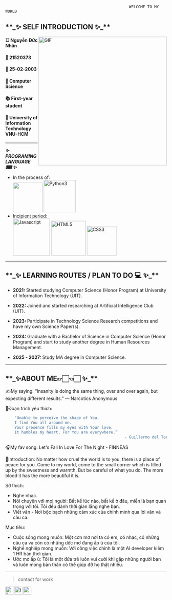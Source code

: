                                                           WELCOME TO MY WORLD 
                                                     
<h2> **_✨ SELF INTRODUCTION ✨_** </h2>
  <img align="right" width="400px" hight = "700px" alt="GIF" src="https://i.pinimg.com/originals/45/84/a1/4584a1e592966241fa9849fdd194f5bd.gif" />
<h4> ♊ Nguyễn Đức Nhân </h4>
<h4> 🎰 21520373 </h4>
<h4> 📅 25-02-2003  </h4>
<h4> 📖 Computer Science </h4>
<h4> 📚 First-year student  </h4>
<h4> 🏫 University of Information Technology VNU-HCM  </h4>

---

 **_✨ PROGRAMING LANGUAGE ⌨ ✨_**  
- In the process of: \
  <img width="92px" src="https://i.ibb.co/cD7rgYW/readme-logo-C.png" border="0" />
  <img width="100px" src="https://i.ibb.co/MDHTKhG/Python3.png" alt="Python3" border="0" />
- Incipient period: \
  <img width="115px" src="https://i.ibb.co/LCd3gKM/Javascript.png" alt="Javascript" border="0" />
  <img width="108px" src="https://i.ibb.co/Gs13k6v/HTML5.png" alt="HTML5" border="0" />
  <img width="92px" src="https://i.ibb.co/WWjW9Xm/CSS3.png" alt="CSS3" border="0" />
 ---
 
 <h2> **_✨ LEARNING ROUTES / PLAN TO DO 💻 ✨_**  </h2>
 
 - <b> 2021: </b> Started studying Computer Science (Honor Program) at University of Information Technology (UIT). 
 
 - <b> 2022: </b> Joined and started researching at Artificial Intelligence Club (UIT).
 
 - <b> 2023: </b> Participate in Technology Science Research competitions and have my own Science Paper(s).
 
 - <b> 2024: </b> Graduate with a Bachelor of Science in Computer Science (Honor Program) and start to study another degree in Human Resources Management.
 
 - <b> 2025 - 2027: </b> Study MA degree in Computer Science.
 
 ---
 
<h2> **_✨ABOUT ME👉🏻👈🏻 ✨_** </h2>

✍My saying: “Insanity is doing the same thing, over and over again, but expecting different results.” — Narcotics Anonymous

📃Đoạn trích yêu thích: 
  ```bash
      "Unable to perceive the shape of You, 
      I find You all around me.  
      Your presence fills my eyes with Your love,  
      It humbles my heart, For You are everywhere.” 
                                                      - Guillermo del Toro -
  ```
🎧My fav song: Let's Fall In Love For The Night - FINNEAS

👋Introduction: No matter how cruel the world is to you, there is a place of peace for you. Come to my world, come to the small corner which is filled up by the sweetness and warmth. But be careful of what you do. The more blood it has the more beautiful it is.

Sở thích: 
- Nghe nhạc.
- Nói chuyện với mọi người: Bất kể lúc nào, bất kể ở đâu, miễn là bạn quan trọng với tôi. Tôi đều dành thời gian lắng nghe bạn.
- Viết văn - Nơi bộc bạch những cảm xúc của chính mình qua lời văn và câu ca. 

Mục tiêu:
- Cuộc sống mong muốn: Một cơn mơ nơi ta có em, có nhạc, có những câu ca và còn có những ước mơ đang ấp ủ của tôi.
- Nghề nghiệp mong muốn: Với công việc chính là một AI developer kiêm 1 HR bán thời gian.
- Ước mơ ấp ủ: Tôi là một đứa trẻ luôn vui cười khi gặp những người bạn và luôn mong bản thân có thể giúp đỡ họ thật nhiều.
 ---
 
> contact for work
<a href="https://www.facebook.com/Amonnnnnn1/">
  <img align="left" alt="facebook" width="25px" src="https://img.icons8.com/fluency/240/000000/facebook-new.png" />
</a>
<a href="https://www.instagram.com/rua_2502/">
  <img align="left" alt="instagram" width="25px" src="https://img.icons8.com/fluency/240/000000/instagram-new.png" />
</a>
<a href="21520373@gm.uit.edu.vn">
  <img align="left" alt="gmail" width="25px" src="https://img.icons8.com/color/240/000000/gmail-new.png" />
</a>
